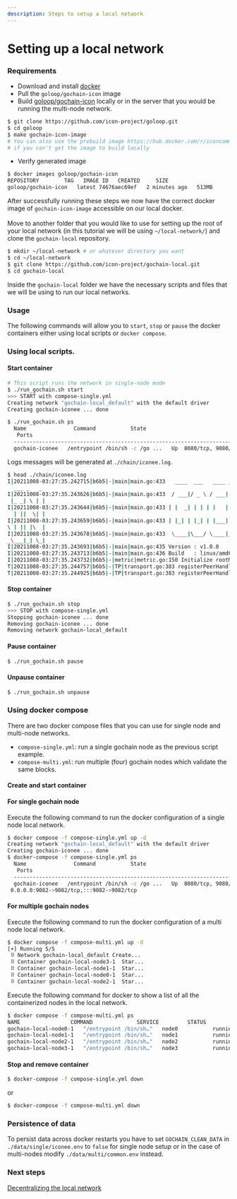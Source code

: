 ```yaml
---
description: Steps to setup a local network
---
```


# Setting up a local network

### Requirements

* Download and install [docker](https://docs.docker.com/get-docker/)
* Pull the `goloop/gochain-icon` image
* Build [goloop/gochain-icon](https://github.com/icon-project/gochain-local) locally or in the server that you would be running the multi-node network.

```bash
$ git clone https://github.com/icon-project/goloop.git
$ cd goloop
$ make gochain-icon-image
# You can also use the prebuild image https://hub.docker.com/r/iconcommunity/gochain
# if you can't get the image to build locally
```

* Verify generated image

```bash
$ docker images goloop/gochain-icon
REPOSITORY        TAG   IMAGE ID   CREATED     SIZE           
goloop/gochain-icon   latest 74676aec69ef   2 minutes ago   513MB
```

After successfully running these steps we now have the correct docker image of `gochain-icon-image` accessible on our local docker.\
\
Move to another folder that you would like to use for setting up the root of your local network (in this tutorial we will be using `~/local-network/`) and clone the `gochain-local` repository.

```bash
$ mkdir ~/local-network # or whatever directory you want
$ cd ~/local-network
$ git clone https://github.com/icon-project/gochain-local.git
$ cd gochain-local
```

Inside the `gochain-local` folder we have the necessary scripts and files that we will be using to run our local networks.

### Usage

The following commands will allow you to `start`, `stop` or `pause` the docker containers either using local scripts or `docker compose`.

### Using local scripts.

#### Start container

```bash
# This script runs the network in single-node mode
$ ./run_gochain.sh start
>>> START with compose-single.yml
Creating network "gochain-local_default" with the default driver
Creating gochain-iconee ... done

$ ./run_gochain.sh ps
  Name               Command           State                       
   Ports
  ----------------------------------------------------------------------------------------------------------------------
  gochain-iconee   /entrypoint /bin/sh -c /go ...   Up  8080/tcp, 9080/tcp, 0.0.0.0:9082->9082/tcp,:::9082->9082/tcp
```

Logs messages will be generated at `./chain/iconee.log`.

```bash
$ head ./chain/iconee.log
I|20211008-03:27:35.242715|b6b5|-|main|main.go:433   ____  ___   ____ _   _ _  
  ___ _   _
I|20211008-03:27:35.243626|b6b5|-|main|main.go:433  / ___|/ _ \ / ___| | | |  / \
 |_ _| \ | |
I|20211008-03:27:35.243644|b6b5|-|main|main.go:433 | |  _| | | | |   | |_| | / _ \
  | ||  \| |
I|20211008-03:27:35.243659|b6b5|-|main|main.go:433 | |_| | |_| | |___|  _  |/ ___
\ | || |\  |
I|20211008-03:27:35.243678|b6b5|-|main|main.go:433  \____|\___/ \____|_| |_/_/   \
_\___|_| \_|
I|20211008-03:27:35.243693|b6b5|-|main|main.go:435 Version : v1.0.0
I|20211008-03:27:35.243713|b6b5|-|main|main.go:436 Build   : linux/amd64 tags(rocksdb)-2021-10-05-08:13:18
I|20211008-03:27:35.243732|b6b5|-|metric|metric.go:150 Initialize rootMetricCtx
T|20211008-03:27:35.244757|b6b5|-|TP|transport.go:383 registerPeerHandler &{0xc0001ca540 0xc0001ca4e0 map[] {{0 0} 0 0 0 0} 0xc0001ca5a0} true
T|20211008-03:27:35.244925|b6b5|-|TP|transport.go:383 registerPeerHandler &{0xc0001ca4b0 :8080} true
```

#### Stop container

```bash
$ ./run_gochain.sh stop
>>> STOP with compose-single.yml
Stopping gochain-iconee ... done
Removing gochain-iconee ... done
Removing network gochain-local_default
```

#### Pause container

```bash
$ ./run_gochain.sh pause
```

#### Unpause container

```bash
$ ./run_gochain.sh unpause
```

### Using docker compose

There are two docker compose files that you can use for single node and multi-node networks.

* `compose-single.yml`: run a single gochain node as the previous script example.
* `compose-multi.yml`: run multiple (four) gochain nodes which validate the same blocks.

#### Create and start container

#### For single gochain node

Execute the following command to run the docker configuration of a single node local network.

```bash
$ docker compose -f compose-single.yml up -d
Creating network "gochain-local_default" with the default driver
Creating gochain-iconee ... done
$ docker-compose -f compose-single.yml ps
  Name               Command           State                       
   Ports
  ----------------------------------------------------------------------------------------------------------------------
  gochain-iconee   /entrypoint /bin/sh -c /go ...   Up  8080/tcp, 9080/tcp,
 0.0.0.0:9082->9082/tcp,:::9082->9082/tcp
```

#### For multiple gochain nodes

Execute the following command to run the docker configuration of a multi node local network.

```bash
$ docker compose -f compose-multi.yml up -d
[+] Running 5/5
 ⠿ Network gochain-local_default Create...                             0.0s
 ⠿ Container gochain-local-node3-1  Star...                               0.9s
 ⠿ Container gochain-local-node1-1  Star...                               0.9s
 ⠿ Container gochain-local-node0-1  Star...                               0.9s
 ⠿ Container gochain-local-node2-1  Star...                               0.6s

```

Execute the following command for docker to show a list of all the containerized nodes in the local network.

```bash
$ docker compose -f compose-multi.yml ps
NAME                COMMAND              SERVICE         STATUS          PORTS
gochain-local-node0-1   "/entrypoint /bin/sh…"   node0           running         0.0.0.0:9080->9080/tcp, :::9080->9080/tcp
gochain-local-node1-1   "/entrypoint /bin/sh…"   node1           running         0.0.0.0:9081->9080/tcp, :::9081->9080/tcp
gochain-local-node2-1   "/entrypoint /bin/sh…"   node2           running         0.0.0.0:9082->9080/tcp, :::9082->9080/tcp
gochain-local-node3-1   "/entrypoint /bin/sh…"   node3           running         0.0.0.0:9083->9080/tcp, :::9083->9080/tcp
```

#### Stop and remove container

```bash
$ docker-compose -f compose-single.yml down
```

or

```bash
$ docker-compose -f compose-multi.yml down
```

### Persistence of data

To persist data across docker restarts you have to set `GOCHAIN_CLEAN_DATA` in `./data/single/iconee.env` to `false` for single node setup or in the case of multi-nodes modify `./data/multi/common.env` instead.



### Next steps

[Decentralizing the local network](decentralizing-a-local-network.md)
